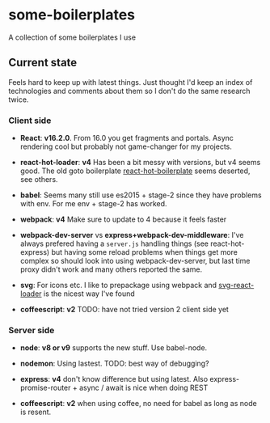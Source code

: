 # some-boilerplates
A collection of some boilerplates I use


## Current state
Feels hard to keep up with latest things. Just thought I'd keep an index of technologies and comments about them so I don't do the same research twice.

### Client side

* **React**: **v16.2.0**. From 16.0 you get fragments and portals. Async rendering cool but probably not game-changer for my projects.

* **react-hot-loader**: **v4** Has been a bit messy with versions, but v4 seems good. The old goto boilerplate [react-hot-boilerplate](https://github.com/gaearon/react-hot-boilerplate) seems deserted, see others.

* **babel**: Seems many still use es2015 + stage-2 since they have problems with env. For me env + stage-2 has worked.

* **webpack**: **v4** Make sure to update to 4 because it feels faster

* **webpack-dev-server** vs **express+webpack-dev-middleware**: I've always prefered having a `server.js` handling things (see react-hot-express) but having some reload problems when things get more complex so should look into using webpack-dev-server, but last time proxy didn't work and many others reported the same.

* **svg**: For icons etc. I like to prepackage using webpack and [svg-react-loader](https://github.com/jhamlet/svg-react-loader) is the nicest way I've found

* **coffeescript**: **v2** TODO: have not tried version 2 client side yet


### Server side

* **node**: **v8 or v9** supports the new stuff. Use babel-node.

* **nodemon**: Using lastest. TODO: best way of debugging?

* **express**: **v4** don't know difference but using latest. Also express-promise-router + async / await is nice when doing REST

* **coffeescript**: **v2** when using coffee, no need for babel as long as node is resent.
